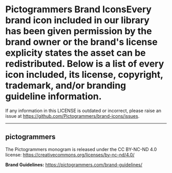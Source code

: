# Pictogrammers Brand IconsEvery brand icon included in our library has been given permission by the brand owner or the brand's license explicity states the asset can be redistributed. Below is a list of every icon included, its license, copyright, trademark, and/or branding guideline information.

If any information in this LICENSE is outdated or incorrect, please raise an issue at <https://github.com/Pictogrammers/brand-icons/issues>.

---

## pictogrammers
The Pictogrammers monogram is released under the CC BY-NC-ND 4.0 license: <https://creativecommons.org/licenses/by-nc-nd/4.0/>

**Brand Guidelines:** <https://pictogrammers.com/brand-guidelines/>